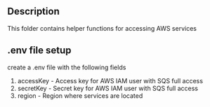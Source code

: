 ## Description

This folder contains helper functions for accessing AWS services

## .env file setup

create a .env file with the following fields

1. accessKey - Access key for AWS IAM user with SQS full access
2. secretKey - Secret key for AWS IAM user with SQS full access
3. region - Region where services are located